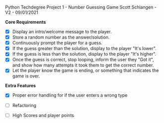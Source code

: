 Python Techdegree
Project 1 - Number Guessing Game
Scott Schlangen - V2 - 09/01/2021


**Core Requirements**

- [x]  Display an intro/welcome message to the player.
- [x]  Store a random number as the answer/solution.
- [x] Continuously prompt the player for a guess.
- [x]  If the guess greater than the solution, display to the player "It's lower".
- [x] If the guess is less than the solution, display to the player "It's higher".
- [x] Once the guess is correct, stop looping, inform the user they "Got it", and show how many attempts it took them to get the correct number.
- [x]  Let the player know the game is ending, or something that indicates the game is over.

**Extra Features**
- [X] Proper error handling for if the user enters a wrong type
- [ ] Refactoring
- [ ] High Scores and player points


